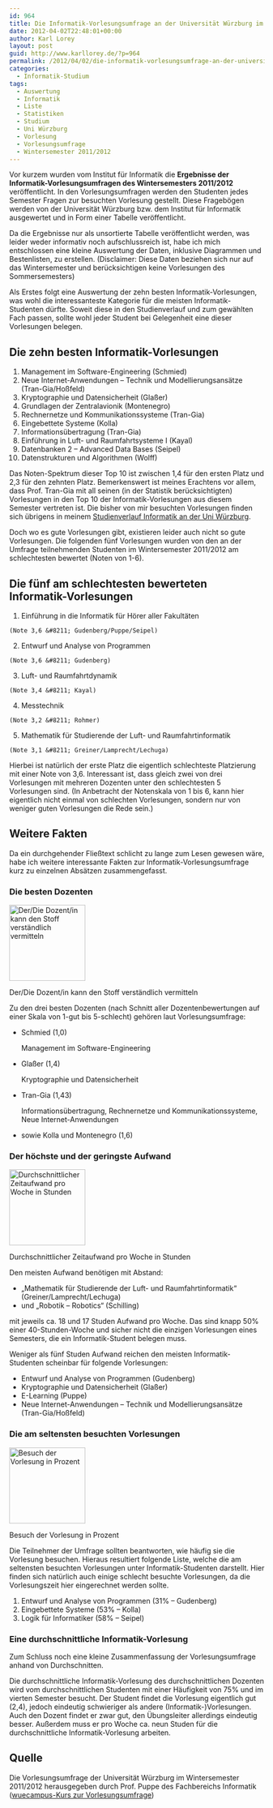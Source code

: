 ```yaml
---
id: 964
title: Die Informatik-Vorlesungsumfrage an der Universität Würzburg im WS 2011/2012
date: 2012-04-02T22:48:01+00:00
author: Karl Lorey
layout: post
guid: http://www.karllorey.de/?p=964
permalink: /2012/04/02/die-informatik-vorlesungsumfrage-an-der-universitat-wurzburg-im-ws-20112012/
categories:
  - Informatik-Studium
tags:
  - Auswertung
  - Informatik
  - Liste
  - Statistiken
  - Studium
  - Uni Würzburg
  - Vorlesung
  - Vorlesungsumfrage
  - Wintersemester 2011/2012
---
```

Vor kurzem wurden vom Institut für Informatik die **Ergebnisse der Informatik-Vorlesungsumfragen des Wintersemesters 2011/2012** veröffentlicht. In den Vorlesungsumfragen werden den Studenten jedes Semester Fragen zur besuchten Vorlesung gestellt. Diese Fragebögen werden von der Universität Würzburg bzw. dem Institut für Informatik ausgewertet und in Form einer Tabelle veröffentlicht.

Da die Ergebnisse nur als unsortierte Tabelle veröffentlicht werden, was leider weder informativ noch aufschlussreich ist, habe ich mich entschlossen eine kleine Auswertung der Daten, inklusive Diagrammen und Bestenlisten, zu erstellen. (Disclaimer: Diese Daten beziehen sich nur auf das Wintersemester und berücksichtigen keine Vorlesungen des Sommersemesters)

Als Erstes folgt eine Auswertung der zehn besten Informatik-Vorlesungen, was wohl die interessanteste Kategorie für die meisten Informatik-Studenten dürfte. Soweit diese in den Studienverlauf und zum gewählten Fach passen, sollte wohl jeder Student bei Gelegenheit eine dieser Vorlesungen belegen.<!--more-->

## Die zehn besten Informatik-Vorlesungen

  1. Management im Software-Engineering (Schmied)
  2. Neue Internet-Anwendungen &#8211; Technik und Modellierungsansätze (Tran-Gia/Hoßfeld)
  3. Kryptographie und Datensicherheit (Glaßer)
  4. Grundlagen der Zentralavionik (Montenegro)
  5. Rechnernetze und Kommunikationssysteme (Tran-Gia)
  6. Eingebettete Systeme (Kolla)
  7. Informationsübertragung (Tran-Gia)
  8. Einführung in Luft- und Raumfahrtsysteme I (Kayal)
  9. Datenbanken 2 &#8211; Advanced Data Bases (Seipel)
 10. Datenstrukturen und Algorithmen (Wolff)

Das Noten-Spektrum dieser Top 10 ist zwischen 1,4 für den ersten Platz und 2,3 für den zehnten Platz. Bemerkenswert ist meines Erachtens vor allem, dass Prof. Tran-Gia mit all seinen (in der Statistik berücksichtigten) Vorlesungen in den Top 10 der Informatik-Vorlesungen aus diesem Semester vertreten ist. Die bisher von mir besuchten Vorlesungen finden sich übrigens in meinem [Studienverlauf Informatik an der Uni Würzburg](http://www.karllorey.de/informatik-studium/studienverlauf-informatik-uni-wurzburg/ "Studienverlauf Informatik – Uni Würzburg").

Doch wo es gute Vorlesungen gibt, existieren leider auch nicht so gute Vorlesungen. Die folgenden fünf Vorlesungen wurden von den an der Umfrage teilnehmenden Studenten im Wintersemester 2011/2012 am schlechtesten bewertet (Noten von 1-6).

## Die fünf am schlechtesten bewerteten Informatik-Vorlesungen

  1. Einführung in die Informatik für Hörer aller Fakultäten
  
    (Note 3,6 &#8211; Gudenberg/Puppe/Seipel)
  2. Entwurf und Analyse von Programmen
  
    (Note 3,6 &#8211; Gudenberg)
  3. Luft- und Raumfahrtdynamik
  
    (Note 3,4 &#8211; Kayal)
  4. Messtechnik
  
    (Note 3,2 &#8211; Rohmer)
  5. Mathematik für Studierende der Luft- und Raumfahrtinformatik
  
    (Note 3,1 &#8211; Greiner/Lamprecht/Lechuga)

Hierbei ist natürlich der erste Platz die eigentlich schlechteste Platzierung mit einer Note von 3,6. Interessant ist, dass gleich zwei von drei Vorlesungen mit mehreren Dozenten unter den schlechtesten 5 Vorlesungen sind. (In Anbetracht der Notenskala von 1 bis 6, kann hier eigentlich nicht einmal von schlechten Vorlesungen, sondern nur von weniger guten Vorlesungen die Rede sein.)

## Weitere Fakten

Da ein durchgehender Fließtext schlicht zu lange zum Lesen gewesen wäre, habe ich weitere interessante Fakten zur Informatik-Vorlesungsumfrage kurz zu einzelnen Absätzen zusammengefasst.

### Die besten Dozenten<figure id="attachment_975" style="width: 150px" class="wp-caption alignright">

[<img class="size-thumbnail wp-image-975" title="Der/Die Dozent/in kann den Stoff verständlich vermitteln" src="http://www.karllorey.de/wp-content/uploads/2012/04/dozent-150x150.png" alt="Der/Die Dozent/in kann den Stoff verständlich vermitteln" width="150" height="150" />](http://www.karllorey.de/wp-content/uploads/2012/04/dozent.png)<figcaption class="wp-caption-text">Der/Die Dozent/in kann den Stoff verständlich vermitteln</figcaption></figure> 

Zu den drei besten Dozenten (nach Schnitt aller Dozentenbewertungen auf einer Skala von 1-gut bis 5-schlecht) gehören laut Vorlesungsumfrage:

  * Schmied (1,0)
  
    Management im Software-Engineering
  * Glaßer (1,4)
  
    Kryptographie und Datensicherheit
  * Tran-Gia (1,43)
  
    Informationsübertragung, Rechnernetze und Kommunikationssysteme, Neue Internet-Anwendungen
  * sowie Kolla und Montenegro (1,6)

### Der höchste und der geringste Aufwand<figure id="attachment_974" style="width: 150px" class="wp-caption alignright">

[<img class="size-thumbnail wp-image-974" title="Durchschnittlicher Zeitaufwand pro Woche in Stunden" src="http://www.karllorey.de/wp-content/uploads/2012/04/zeitaufwand-150x150.png" alt="Durchschnittlicher Zeitaufwand pro Woche in Stunden" width="150" height="150" />](http://www.karllorey.de/wp-content/uploads/2012/04/zeitaufwand.png)<figcaption class="wp-caption-text">Durchschnittlicher Zeitaufwand pro Woche in Stunden</figcaption></figure> 

Den meisten Aufwand benötigen mit Abstand:

  * &#8222;Mathematik für Studierende der Luft- und Raumfahrtinformatik&#8220; (Greiner/Lamprecht/Lechuga)
  * und &#8222;Robotik &#8211; Robotics&#8220; (Schilling)

mit jeweils ca. 18 und 17 Studen Aufwand pro Woche. Das sind knapp 50% einer 40-Stunden-Woche und sicher nicht die einzigen Vorlesungen eines Semesters, die ein Informatik-Student belegen muss.

Weniger als fünf Studen Aufwand reichen den meisten Informatik-Studenten scheinbar für folgende Vorlesungen:

  * Entwurf und Analyse von Programmen (Gudenberg)
  * Kryptographie und Datensicherheit (Glaßer)
  * E-Learning (Puppe)
  * Neue Internet-Anwendungen &#8211; Technik und Modellierungsansätze (Tran-Gia/Hoßfeld)

### Die am seltensten besuchten Vorlesungen<figure id="attachment_973" style="width: 150px" class="wp-caption alignright">

[<img class="size-thumbnail wp-image-973" title="Besuch der Vorlesung in Prozent" src="http://www.karllorey.de/wp-content/uploads/2012/04/vorlesungsbesuch-150x150.png" alt="Besuch der Vorlesung in Prozent" width="150" height="150" />](http://www.karllorey.de/wp-content/uploads/2012/04/vorlesungsbesuch.png)<figcaption class="wp-caption-text">Besuch der Vorlesung in Prozent</figcaption></figure> 

Die Teilnehmer der Umfrage sollten beantworten, wie häufig sie die Vorlesung besuchen. Hieraus resultiert folgende Liste, welche die am seltensten besuchten Vorlesungen unter Informatik-Studenten darstellt. Hier finden sich natürlich auch einige schlecht besuchte Vorlesungen, da die Vorlesungszeit hier eingerechnet werden sollte.

  1. Entwurf und Analyse von Programmen (31% &#8211; Gudenberg)
  2. Eingebettete Systeme (53% &#8211; Kolla)
  3. Logik für Informatiker (58% &#8211; Seipel)

### Eine durchschnittliche Informatik-Vorlesung

Zum Schluss noch eine kleine Zusammenfassung der Vorlesungsumfrage anhand von Durchschnitten.
  
Die durchschnittliche Informatik-Vorlesung des durchschnittlichen Dozenten wird vom durchschnittlichen Studenten mit einer Häufigkeit von 75% und im vierten Semester besucht. Der Student findet die Vorlesung eigentlich gut (2,4), jedoch eindeutig schwieriger als andere (Informatik-)Vorlesungen. Auch den Dozent findet er zwar gut, den Übungsleiter allerdings eindeutig besser. Außerdem muss er pro Woche ca. neun Studen für die durchschnittliche Informatik-Vorlesung arbeiten.

## Quelle

Die Vorlesungsumfrage der Universität Würzburg im Wintersemester 2011/2012 herausgegeben durch Prof. Puppe des Fachbereichs Informatik (<a href="https://wuecampus.uni-wuerzburg.de/moodle/course/view.php?id=24857" target="_blank">wuecampus-Kurs zur Vorlesungsumfrage</a>)